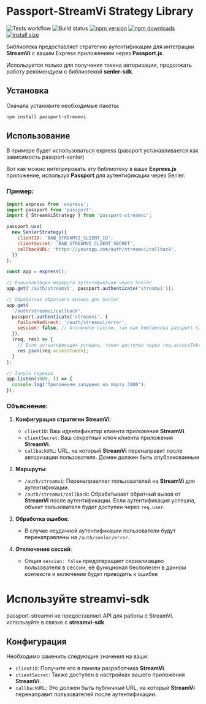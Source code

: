 # Passport-StreamVi Strategy Library
![Tests workflow](https://github.com/StreamVi/passport-streamvi/actions/workflows/test.yml/badge.svg)
![Build status](https://github.com/StreamVi/passport-streamvi/actions/workflows/publish.yml/badge.svg)
[![npm version](https://img.shields.io/npm/v/passport-senler.svg?style=flat-square)](https://www.npmjs.org/package/passport-streamvi)
[![npm downloads](https://img.shields.io/npm/dm/passport-senler.svg?style=flat-square)](https://npm-stat.com/charts.html?package=passport-streamvi)
[![install size](https://img.shields.io/badge/dynamic/json?url=https://packagephobia.com/v2/api.json?p=passport-senler&query=$.install.pretty&label=install%20size&style=flat-square)](https://packagephobia.now.sh/result?p=passport-streamvi)

Библиотека предоставляет стратегию аутентификации для интеграции **StreamVi** с вашим Express приложением через **Passport.js**.

Используется только для получения токена авторизации, продолжать работу рекомендуем с библиотекой **senler-sdk**.

## Установка

Сначала установите необходимые пакеты:

```bash
npm install passport-streamvi
```

## Использование
В примере будет использоваться express (passport устанавливается как зависимость passport-senler)

Вот как можно интегрировать эту библиотеку в ваше **Express.js** приложение, используя **Passport** для аутентификации через Senler:

### Пример:

```javascript
import express from 'express';
import passport from 'passport';
import { StreamViStrategy } from 'passport-streamvi';

passport.use(
  new SenlerStrategy({
    clientID: 'ВАШ_STREAMVI_CLIENT_ID',
    clientSecret: 'ВАШ_STREAMVI_CLIENT_SECRET',
    callbackURL: 'https://yourapp.com/auth/streamvi/callback',
  })
);

const app = express();

// Инициализация маршрута аутентификации через Senler
app.get('/auth/streamvi', passport.authenticate('streamvi'));

// Обработчик обратного вызова для Senler
app.get(
  '/auth/streamvi/callback',
  passport.authenticate('streamvi', {
    failureRedirect: '/auth/streamvi/error',
    session: false, // Отключите сессии, так как библиотека passport-streamvi не работает с сессиями
  }),
  (req, res) => {
    // Если аутентификация успешна, токен доступен через req.accessToken
    res.json(req.accessToken);
  }
);

// Запуск сервера
app.listen(3000, () => {
  console.log('Приложение запущено на порту 3000');
});
```

### Объяснение:

1. **Конфигурация стратегии StreamVi**:
    - `clientID`: Ваш идентификатор клиента приложения **StreamVi**.
    - `clientSecret`: Ваш секретный ключ клиента приложения **StreamVi**.
    - `callbackURL`: URL, на который **StreamVi** перенаправит после авторизации пользователя. Домен должен быть опубликованным

2. **Маршруты**:
    - `/auth/streamvi`: Перенаправляет пользователей на **StreamVi** для аутентификации.
    - `/auth/streamvi/callback`: Обрабатывает обратный вызов от **StreamVi** после аутентификации. Если аутентификация успешна, объект пользователя будет доступен через `req.user`.

3. **Обработка ошибок**:
    - В случае неудачной аутентификации пользователи будут перенаправлены на `/auth/senler/error`.

4. **Отключение сессий**:
    - Опция `session: false` предотвращает сериализацию пользователя в сессии, её функционал бесполезен в данном контексте и включение будет приводить к ошибке

# Используйте streamvi-sdk
passport-streamvi не предоставляет API для работы с StreamVi. используйте в связке с **streamvi-sdk**

## Конфигурация

Необходимо заменить следующие значения на ваши:

- `clientID`: Получите его в панели разработчика **StreamVi**.
- `clientSecret`: Также доступен в настройках вашего приложения **StreamVi**.
- `callbackURL`: Это должен быть публичный URL, на который **StreamVi** перенаправит пользователей после аутентификации.
